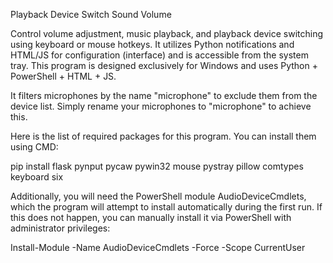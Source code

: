 Playback Device Switch Sound Volume

Control volume adjustment, music playback, and playback device switching using keyboard or mouse hotkeys. It utilizes Python notifications and HTML/JS for configuration (interface) and is accessible from the system tray. This program is designed exclusively for Windows and uses Python + PowerShell + HTML + JS.

It filters microphones by the name "microphone" to exclude them from the device list. Simply rename your microphones to "microphone" to achieve this.

Here is the list of required packages for this program. You can install them using CMD:

pip install flask pynput pycaw pywin32 mouse pystray pillow comtypes keyboard six

Additionally, you will need the PowerShell module AudioDeviceCmdlets, which the program will attempt to install automatically during the first run. If this does not happen, you can manually install it via PowerShell with administrator privileges:

Install-Module -Name AudioDeviceCmdlets -Force -Scope CurrentUser





